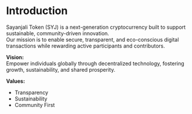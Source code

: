 # Introduction

Sayanjali Token (SYJ) is a next-generation cryptocurrency built to support sustainable, community-driven innovation.  
Our mission is to enable secure, transparent, and eco-conscious digital transactions while rewarding active participants and contributors.

**Vision:**  
Empower individuals globally through decentralized technology, fostering growth, sustainability, and shared prosperity.

**Values:**  
- Transparency
- Sustainability
- Community First